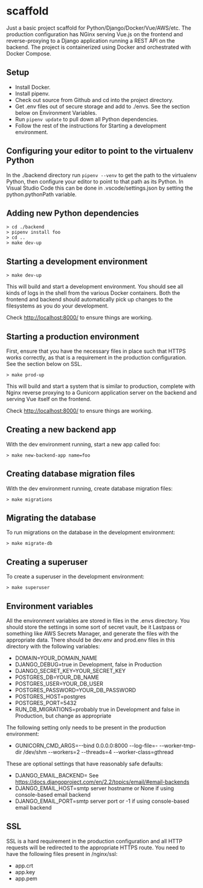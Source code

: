 # scaffold

Just a basic project scaffold for Python/Django/Docker/Vue/AWS/etc. The production configuration has NGinx serving Vue.js on the frontend and reverse-proxying to a Django application running a REST API on the backend. The project is containerized using Docker and orchestrated with Docker Compose.

## Setup

* Install Docker.
* Install pipenv.
* Check out source from Github and cd into the project directory.
* Get .env files out of secure storage and add to ./envs. See the section below on Environment Variables.
* Run `pipenv update` to pull down all Python dependencies.
* Follow the rest of the instructions for Starting a development environment.

## Configuring your editor to point to the virtualenv Python

In the ./backend directory run `pipenv --venv` to get the path to the virtualenv Python,
then configure your editor to point to that path as its Python.
In Visual Studio Code this can be done in .vscode/settings.json
by setting the python.pythonPath variable.

## Adding new Python dependencies

```shell
> cd ./backend
> pipenv install foo
> cd ..
> make dev-up
```

## Starting a development environment

```shell
> make dev-up
```

This will build and start a development environment. You should see all kinds of logs in the shell from the various Docker containers. Both the frontend and backend should automatically pick up changes to the filesystems as you do your development.

Check <http://localhost:8000/> to ensure things are working.

## Starting a production environment

First, ensure that you have the necessary files in place such that HTTPS works correctly, as that is a requirement in the production configuration. See the section below on SSL.

```shell
> make prod-up
```

This will build and start a system that is similar to production, complete with Nginx reverse proxying to a Gunicorn application server on the backend and serving Vue itself on the frontend.

Check <http://localhost:8000/> to ensure things are working.

## Creating a new backend app

With the dev environment running, start a new app called foo:

```shell
> make new-backend-app name=foo
```

## Creating database migration files

With the dev environment running, create database migration files:

```shell
> make migrations
```

## Migrating the database

To run migrations on the database in the development environment:

```shell
> make migrate-db
```

## Creating a superuser

To create a superuser in the development environment:

```shell
> make superuser
```

## Environment variables

All the environment variables are stored in files in the .envs directory. You should store the settings in some sort of secret vault, be it Lastpass or something like AWS Secrets Manager, and generate the files with the appropriate data. There should be dev.env and prod.env files in this directory with the following variables:

* DOMAIN=YOUR_DOMAIN_NAME
* DJANGO_DEBUG=true in Development, false in Production
* DJANGO_SECRET_KEY=YOUR_SECRET_KEY
* POSTGRES_DB=YOUR_DB_NAME
* POSTGRES_USER=YOUR_DB_USER
* POSTGRES_PASSWORD=YOUR_DB_PASSWORD
* POSTGRES_HOST=postgres
* POSTGRES_PORT=5432
* RUN_DB_MIGRATIONS=probably true in Development and false in Production, but change as appropriate

The following setting only needs to be present in the production environment:

* GUNICORN_CMD_ARGS=--bind 0.0.0.0:8000 --log-file=- --worker-tmp-dir /dev/shm --workers=2 --threads=4 --worker-class=gthread

These are optional settings that have reasonably safe defaults:

* DJANGO_EMAIL_BACKEND= See <https://docs.djangoproject.com/en/2.2/topics/email/#email-backends>
* DJANGO_EMAIL_HOST=smtp server hostname or None if using console-based email backend
* DJANGO_EMAIL_PORT=smtp server port or -1 if using console-based email backend

## SSL

SSL is a hard requirement in the production configuration and all HTTP requests will be redirected to the appropriate HTTPS route. You need to have the following files present in /nginx/ssl:

* app.crt
* app.key
* app.pem
